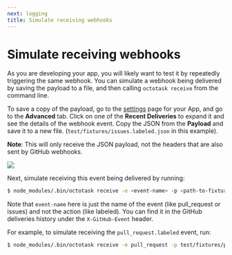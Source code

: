 ```yaml
---
next: logging
title: Simulate receiving webhooks
---
```


# Simulate receiving webhooks

As you are developing your app, you will likely want to test it by repeatedly triggering the same webhook. You can simulate a webhook being delivered by saving the payload to a file, and then calling `octotask receive` from the command line.

To save a copy of the payload, go to the [settings](https://github.com/settings/apps) page for your App, and go to the **Advanced** tab. Click on one of the **Recent Deliveries** to expand it and see the details of the webhook event. Copy the JSON from the **Payload** and save it to a new file. (`test/fixtures/issues.labeled.json` in this example).

**Note**: This will only receive the JSON payload, not the headers that are also sent by GitHub webhooks.

![](https://user-images.githubusercontent.com/173/28491924-e03e91f2-6ebe-11e7-9570-6d48da68c6ca.png)

Next, simulate receiving this event being delivered by running:

```bash
$ node_modules/.bin/octotask receive -e <event-name> -p <path-to-fixture> <path-to-app>
```

Note that `event-name` here is just the name of the event (like pull_request or issues) and not the action (like labeled). You can find it in the GitHub deliveries history under the `X-GitHub-Event` header.

For example, to simulate receiving the `pull_request.labeled` event, run:

```bash
$ node_modules/.bin/octotask receive -e pull_request -p test/fixtures/pull_request.labeled.json ./index.js
```
